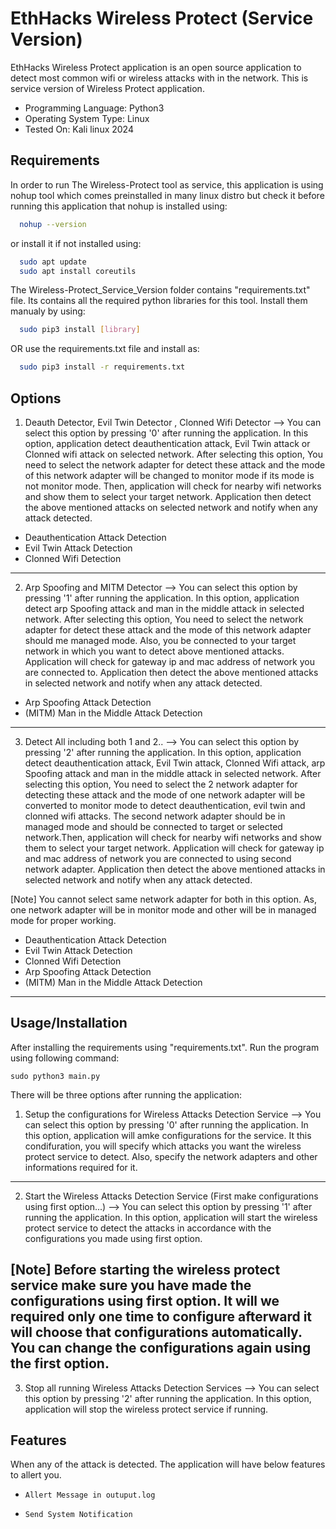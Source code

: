 
# EthHacks Wireless Protect (Service Version)

EthHacks Wireless Protect application is an open source application to detect most common wifi or wireless attacks with in the network. This is service version of Wireless Protect application.

- Programming Language: Python3
- Operating System Type: Linux
- Tested On: Kali linux 2024


## Requirements

In order to run The Wireless-Protect tool as service, this application is using nohup tool which comes preinstalled in many linux distro but check it before running this application that nohup is installed using:

```bash
  nohup --version
```
or install it if not installed using:

```bash
  sudo apt update
  sudo apt install coreutils
```

The Wireless-Protect_Service_Version folder contains "requirements.txt" file. Its contains all the required python libraries for this tool. Install them manualy by using:

```bash
  sudo pip3 install [library]
```
    
OR use the requirements.txt file and install as:

```bash
  sudo pip3 install -r requirements.txt
```
## Options

1.  Deauth Detector, Evil Twin Detector , Clonned Wifi Detector -->  You can select this option by pressing '0' after running the application. In this option, application detect deauthentication attack, Evil Twin attack or Clonned wifi attack on selected network. After selecting this option, You need to select the network adapter for detect these attack and the mode of this network adapter will be changed to monitor mode if its mode is not monitor mode. Then, application will check for nearby wifi networks and show them to select your target network. Application then detect the above mentioned attacks on selected network and notify when any attack detected.

- Deauthentication Attack Detection
- Evil Twin Attack Detection
- Clonned Wifi Detection
---

2.  Arp Spoofing and MITM Detector -->  You can select this option by pressing '1' after running the application. In this option, application detect arp Spoofing attack and man in the middle attack in selected network. After selecting this option, You need to select the network adapter for detect these attack and the mode of this network adapter should me managed mode. Also, you be connected to your target network in which you want to detect above mentioned attacks. Application will check for gateway ip and mac address of network you are connected to. Application then detect the above mentioned attacks in selected network and notify when any attack detected.

- Arp Spoofing Attack Detection
- (MITM) Man in the Middle Attack Detection
---

3.  Detect All including both 1 and 2.. -->  You can select this option by pressing '2' after running the application. In this option, application detect deauthentication attack, Evil Twin attack, Clonned Wifi attack, arp Spoofing attack and man in the middle attack in selected network. After selecting this option, You need to select the 2 network adapter for detecting these attack and the mode of one network adapter will be converted to monitor mode to detect deauthentication, evil twin and clonned wifi attacks. The second network adapter should be in managed mode and should be connected to target or selected network.Then, application will check for nearby wifi networks and show them to select your target network. Application will check for gateway ip and mac address of network you are connected to using second network adapter.  Application then detect the above mentioned attacks in selected network and notify when any attack detected.


[Note] You cannot select same network adapter for both in this option. As, one network adapter will be in monitor mode and other will be in managed mode for proper working.

- Deauthentication Attack Detection
- Evil Twin Attack Detection
- Clonned Wifi Detection
- Arp Spoofing Attack Detection
- (MITM) Man in the Middle Attack Detection
---
## Usage/Installation

After installing the requirements using "requirements.txt". Run the program using following command:

```
sudo python3 main.py
```

There will be three options after running the application:
1.  Setup the configurations for Wireless Attacks Detection Service -->  You can select this option by pressing '0' after running the application. In this option, application will amke configurations for the service. It this condifuration, you will specify which attacks you want the wireless protect service to detect. Also, specify the network adapters and other informations required for it.
---

2.  Start the Wireless Attacks Detection Service (First make configurations using first option...) -->  You can select this option by pressing '1' after running the application. In this option, application will start the wireless protect service to detect the attacks in accordance with the configurations you made using first option.

[Note] Before starting the wireless protect service make sure you have made the configurations using first option. It will we required only one time to configure afterward it will choose that configurations automatically. You can change the configurations again using the first option.
---

3.  Stop all running Wireless Attacks Detection Services -->  You can select this option by pressing '2' after running the application. In this option, application will stop the wireless protect service if running.

## Features

When any of the attack is detected. The application will have below features to allert you.

- `Allert Message in outuput.log`

- `Send System Notification`

